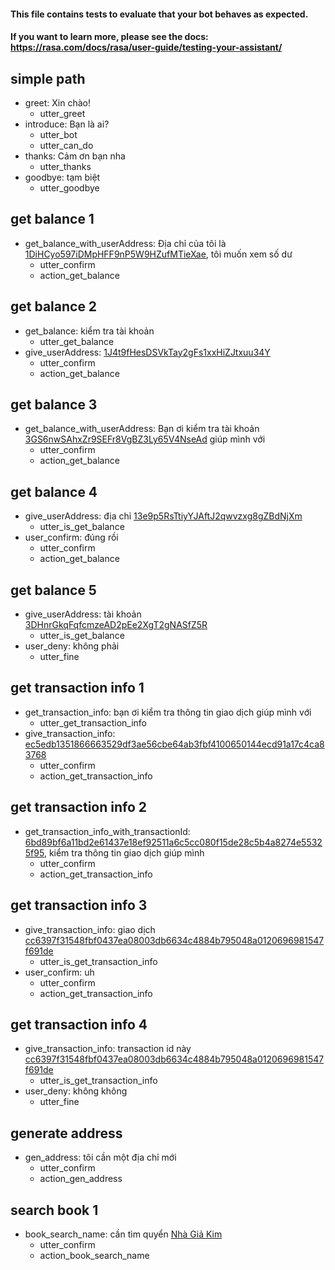 #### This file contains tests to evaluate that your bot behaves as expected.
#### If you want to learn more, please see the docs: https://rasa.com/docs/rasa/user-guide/testing-your-assistant/


## simple path
* greet: Xin chào!
  - utter_greet
* introduce: Bạn là ai?
  - utter_bot
  - utter_can_do
* thanks: Cảm ơn bạn nha
  - utter_thanks
* goodbye: tạm biệt
  - utter_goodbye

## get balance 1
* get_balance_with_userAddress: Địa chỉ của tôi là [1DiHCyo597iDMpHFF9nP5W9HZufMTieXae](userAddress), tôi muốn xem số dư
  - utter_confirm
  - action_get_balance

## get balance 2
* get_balance: kiểm tra tài khoản
  - utter_get_balance
* give_userAddress: [1J4t9fHesDSVkTay2gFs1xxHiZJtxuu34Y](userAddress)
  - utter_confirm
  - action_get_balance

## get balance 3
* get_balance_with_userAddress: Bạn ơi kiểm tra tài khoản [3GS6nwSAhxZr9SEFr8VgBZ3Ly65V4NseAd](userAddress) giúp mình với
  - utter_confirm
  - action_get_balance

## get balance 4
* give_userAddress: địa chỉ [13e9p5RsTtiyYJAftJ2qwvzxg8gZBdNjXm](userAddress)
  - utter_is_get_balance
* user_confirm: đúng rồi
  - utter_confirm
  - action_get_balance

## get balance 5
* give_userAddress: tài khoản [3DHnrGkqFqfcmzeAD2pEe2XgT2gNASfZ5R](userAddress)
  - utter_is_get_balance
* user_deny: không phải
  - utter_fine

## get transaction info 1
* get_transaction_info: bạn ơi kiểm tra thông tin giao dịch giúp mình với
  - utter_get_transaction_info
* give_transaction_info: [ec5edb1351866663529df3ae56cbe64ab3fbf4100650144ecd91a17c4ca83768](transactionId)
  - utter_confirm
  - action_get_transaction_info

## get transaction info 2
* get_transaction_info_with_transactionId: [6bd89bf6a11bd2e61437e18ef92511a6c5cc080f15de28c5b4a8274e55325f95](transactionId), kiểm tra thông tin giao dịch giúp mình
  - utter_confirm
  - action_get_transaction_info

## get transaction info 3
* give_transaction_info: giao dịch [cc6397f31548fbf0437ea08003db6634c4884b795048a0120696981547f691de](transactionId)
  - utter_is_get_transaction_info
* user_confirm: uh
  - utter_confirm
  - action_get_transaction_info

## get transaction info 4
* give_transaction_info: transaction id này [cc6397f31548fbf0437ea08003db6634c4884b795048a0120696981547f691de](transactionId)
  - utter_is_get_transaction_info
* user_deny: không không
  - utter_fine

## generate address
* gen_address: tôi cần một địa chỉ mới
  - utter_confirm
  - action_gen_address

## search book 1
* book_search_name: cần tìm quyển [Nhà Giả Kim](book_name)
  - utter_confirm
  - action_book_search_name
